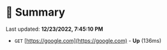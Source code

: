 # 📖 Summary
Last updated: **12/23/2022, 7:45:10 PM**

- `GET` [https://google.com](https://google.com) - **Up** (136ms)
